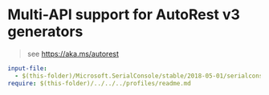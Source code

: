# Multi-API support for AutoRest v3 generators

> see https://aka.ms/autorest

``` yaml $(enable-multi-api)
input-file:
  - $(this-folder)/Microsoft.SerialConsole/stable/2018-05-01/serialconsole.json
require: $(this-folder)/../../../profiles/readme.md
```
